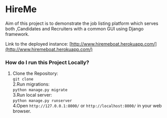 # HireMe

Aim of this project is to demonstrate the job listing platform which serves both ,Candidates and Recruiters with a common GUI using Django framework.<br>

Link to the deployed instance: [http://www.hiremeboat.herokuapp.com/](http://www.hiremeboat.herokuapp.com/)<br>



### How do I run this Project Locally?
1. Clone the Repository:<br>
```git clone```<br>
2.Run migrations:<br>
```python manage.py migrate```<br>
3.Run local server:<br>
```python manage.py runserver```<br>
4.Open ```http://127.0.0.1:8000/``` or ```http://localhost:8000/``` in your web browser.<br>
